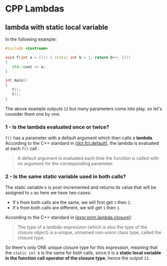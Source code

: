 # CPP Lambdas

## lambda with static local variable
In the following example:
```cpp
#include <iostream>

void f(int a = []() { static int b = 1; return b++; }())
{
   std::cout << a;
}

int main()
{
   f();
   f();
}
```
The above example outputs ```12``` but many parameters come into play, so let's consider them one by one.
### 1 - Is the lambda evaluated once or twice?
```f()``` has a parameter with a default argument which then calls 
a **lambda**. According to the C++ standard in [[dct.fct.default](https://timsong-cpp.github.io/cppwp/n4659/dcl.fct.default#9)],
 the lambda is evaluated at each ```f()``` call 
:
>A default argument is evaluated each time the function is called with no argument for the corresponding parameter.

### 2 - Is the same static variable used in both calls?
The static variable ```b``` is post-incremented and returns its value that will be assigned to ```a``` so here we have two cases:
* If ```b``` from both calls are the same, we will first get ```1``` then ```2```.
* If ```b``` from both calls are different, we will get ```1``` then ```1```.

According to the C++ standard in [[expr.prim.lambda.closure](https://timsong-cpp.github.io/cppwp/n4659/expr.prim.lambda.closure#1)]:
>The type of a lambda-expression (which is also the type of the closure object) is a unique, unnamed non-union class type, called the closure type.

So there's only ONE unique closure type for this expression, meaning that the ```static int b``` is the same for both calls, since it is a **static 
local variable in the function call operator of the closure type**, hence the output ```12```.
